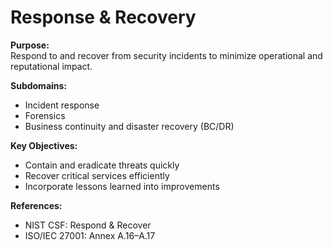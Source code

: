 # Response & Recovery
**Purpose:**  
Respond to and recover from security incidents to minimize operational and reputational impact.

**Subdomains:**  
- Incident response  
- Forensics  
- Business continuity and disaster recovery (BC/DR)

**Key Objectives:**  
- Contain and eradicate threats quickly  
- Recover critical services efficiently  
- Incorporate lessons learned into improvements

**References:**  
- NIST CSF: Respond & Recover  
- ISO/IEC 27001: Annex A.16–A.17  
